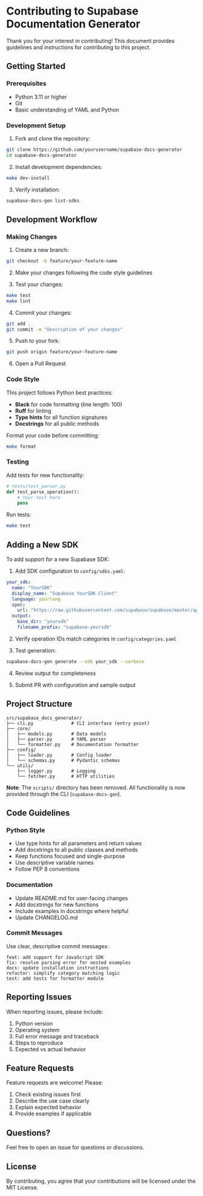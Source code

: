 # Contributing to Supabase Documentation Generator

Thank you for your interest in contributing! This document provides guidelines and instructions for contributing to this project.

## Getting Started

### Prerequisites

- Python 3.11 or higher
- Git
- Basic understanding of YAML and Python

### Development Setup

1. Fork and clone the repository:

```bash
git clone https://github.com/yourusername/supabase-docs-generator
cd supabase-docs-generator
```

2. Install development dependencies:

```bash
make dev-install
```

3. Verify installation:

```bash
supabase-docs-gen list-sdks
```

## Development Workflow

### Making Changes

1. Create a new branch:

```bash
git checkout -b feature/your-feature-name
```

2. Make your changes following the code style guidelines

3. Test your changes:

```bash
make test
make lint
```

4. Commit your changes:

```bash
git add .
git commit -m "Description of your changes"
```

5. Push to your fork:

```bash
git push origin feature/your-feature-name
```

6. Open a Pull Request

### Code Style

This project follows Python best practices:

- **Black** for code formatting (line length: 100)
- **Ruff** for linting
- **Type hints** for all function signatures
- **Docstrings** for all public methods

Format your code before committing:

```bash
make format
```

### Testing

Add tests for new functionality:

```python
# tests/test_parser.py
def test_parse_operation():
    # Your test here
    pass
```

Run tests:

```bash
make test
```

## Adding a New SDK

To add support for a new Supabase SDK:

1. Add SDK configuration to `config/sdks.yaml`:

```yaml
your_sdk:
  name: "YourSDK"
  display_name: "Supabase YourSDK Client"
  language: yourlang
  spec:
    url: "https://raw.githubusercontent.com/supabase/supabase/master/apps/docs/spec/supabase_yoursdk_v2.yml"
  output:
    base_dir: "yoursdk"
    filename_prefix: "supabase-yoursdk"
```

2. Verify operation IDs match categories in `config/categories.yaml`

3. Test generation:

```bash
supabase-docs-gen generate --sdk your_sdk --verbose
```

4. Review output for completeness

5. Submit PR with configuration and sample output

## Project Structure

```
src/supabase_docs_generator/
├── cli.py              # CLI interface (entry point)
├── core/
│   ├── models.py       # Data models
│   ├── parser.py       # YAML parser
│   └── formatter.py    # Documentation formatter
├── config/
│   ├── loader.py       # Config loader
│   └── schemas.py      # Pydantic schemas
└── utils/
    ├── logger.py       # Logging
    └── fetcher.py      # HTTP utilities
```

**Note**: The `scripts/` directory has been removed. All functionality is now provided through the CLI (`supabase-docs-gen`).

## Code Guidelines

### Python Style

- Use type hints for all parameters and return values
- Add docstrings to all public classes and methods
- Keep functions focused and single-purpose
- Use descriptive variable names
- Follow PEP 8 conventions

### Documentation

- Update README.md for user-facing changes
- Add docstrings for new functions
- Include examples in docstrings where helpful
- Update CHANGELOG.md

### Commit Messages

Use clear, descriptive commit messages:

```
feat: add support for JavaScript SDK
fix: resolve parsing error for nested examples
docs: update installation instructions
refactor: simplify category matching logic
test: add tests for formatter module
```

## Reporting Issues

When reporting issues, please include:

1. Python version
2. Operating system
3. Full error message and traceback
4. Steps to reproduce
5. Expected vs actual behavior

## Feature Requests

Feature requests are welcome! Please:

1. Check existing issues first
2. Describe the use case clearly
3. Explain expected behavior
4. Provide examples if applicable

## Questions?

Feel free to open an issue for questions or discussions.

## License

By contributing, you agree that your contributions will be licensed under the MIT License.
